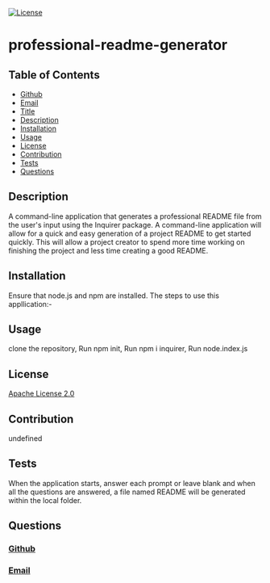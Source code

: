  [![License](https://img.shields.io/badge/License-Apache%202.0-blue.svg)](https://opensource.org/licenses/Apache-2.0)

  # professional-readme-generator

  ## Table of Contents
* [Github](#Github)
* [Email](#Email) 
* [Title](#Title)
* [Description](#description)
* [Installation](#installation)
* [Usage](#usage)
* [License](#license)
* [Contribution](#contribution)
* [Tests](#tests)
* [Questions](#questions)

## Description  
 A command-line application that generates a professional README file from the user's input using the Inquirer package. A command-line application will allow for a quick and easy generation of a project README to get started quickly. This will allow a project creator to spend more time working on finishing the project and less time creating a good README.

## Installation
Ensure that node.js and npm are installed. The steps to use this appllication:-


## Usage
clone the repository, Run npm init, Run npm i inquirer, Run node.index.js


## License
[Apache License 2.0](https://opensource.org/licenses/Apache-2.0)


## Contribution
undefined


## Tests
When the application starts, answer each prompt or leave blank and when all the questions are answered, a file named README will be generated within the local folder.


## Questions
### [Github](https://github.com/lalitakapadia)
### [Email](mailto:lalita.kapadia@gmail.com)
